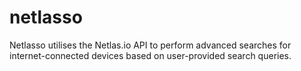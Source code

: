 # netlasso
Netlasso utilises the Netlas.io API to perform advanced searches for internet-connected devices based on user-provided search queries.
